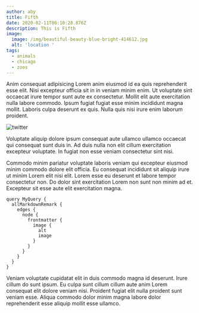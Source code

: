```yaml
---
author: aby
title: Fifth
date: 2020-02-11T06:10:28.876Z
description: This is Fifth
image:
  image: /img/beautiful-beauty-blue-bright-414612.jpg
  alt: 'location '
tags:
  - animals
  - chicago
  - zoos
---
```

Anim consequat adipisicing Lorem anim eiusmod id ea quis reprehenderit esse elit. Nisi excepteur officia sit in in veniam minim enim. Ut voluptate sint occaecat irure tempor sunt aute ex consectetur. Mollit elit aute exercitation nulla labore commodo. Ipsum fugiat fugiat esse minim incididunt magna mollit. Laboris culpa deserunt ex quis. Nulla quis nisi irure enim laborum proident.

![twitter](/img/twitter.png "twitter")

Voluptate aliquip dolore ipsum consequat aute ullamco ullamco occaecat qui consequat sunt duis in. Ad duis nulla non elit cillum exercitation excepteur voluptate. In fugiat non esse veniam consectetur sint nisi.



Commodo minim pariatur voluptate laboris veniam qui excepteur eiusmod minim commodo dolore elit officia. Eu consequat incididunt sit aliquip irure ut minim Lorem elit nisi elit. Lorem esse eu deserunt et labore tempor consectetur non. Do dolor sint exercitation Lorem non sunt non minim ad et. Excepteur sit esse aute elit exercitation magna.

```
query MyQuery {
  allMarkdownRemark {
    edges {
      node {
        frontmatter {
          image {
            alt
            image
          }
        }
      }
    }
  }
}

```

Veniam voluptate cupidatat elit in duis commodo magna id deserunt. Irure cillum do sunt ipsum. Eu culpa sunt cillum cillum aute anim Lorem consequat elit dolore veniam nisi. Proident fugiat elit nulla proident sunt veniam esse. Aliqua commodo dolor minim magna labore dolor reprehenderit esse aliquip mollit esse ullamco.